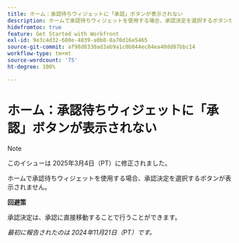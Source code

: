```yaml
---
title: ホーム：承認待ちウィジェットに「承認」ボタンが表示されない
description: ホームで承認待ちウィジェットを使用する場合、承認決定を選択するボタンが表示されません。
hidefromtoc: true
feature: Get Started with Workfront
exl-id: 9e3c4d32-680e-4839-a0b8-8a70d16e5465
source-git-commit: af98d8330ad3ab9a1c0b844ec84ea40dd87bbc14
workflow-type: tm+mt
source-wordcount: '75'
ht-degree: 100%

---
```


# ホーム：承認待ちウィジェットに「承認」ボタンが表示されない


>[!NOTE]
>
>このイシューは 2025年3月4日（PT）に修正されました。


ホームで承認待ちウィジェットを使用する場合、承認決定を選択するボタンが表示されません。

**回避策**

承認決定は、承認に直接移動することで行うことができます。

_最初に報告されたのは 2024年11月21日（PT）です。_
